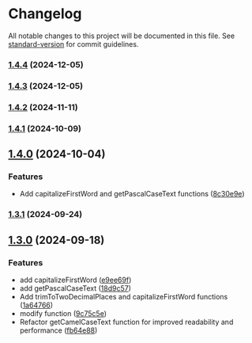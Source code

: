 # Changelog

All notable changes to this project will be documented in this file. See [standard-version](https://github.com/conventional-changelog/standard-version) for commit guidelines.

### [1.4.4](https://github.com/basal-john/essential-common-utils/compare/v1.4.3...v1.4.4) (2024-12-05)

### [1.4.3](https://github.com/basal-john/essential-common-utils/compare/v1.4.2...v1.4.3) (2024-12-05)

### [1.4.2](https://github.com/basal-john/essential-common-utils/compare/v1.4.1...v1.4.2) (2024-11-11)

### [1.4.1](https://github.com/basal-john/essential-common-utils/compare/v1.4.0...v1.4.1) (2024-10-09)

## [1.4.0](https://github.com/basal-john/essential-common-utils/compare/v1.3.1...v1.4.0) (2024-10-04)

### Features

-   Add capitalizeFirstWord and getPascalCaseText functions ([8c30e9e](https://github.com/basal-john/essential-common-utils/commit/8c30e9e697cad2e36eb82c64231da0d294d2d16b))

### [1.3.1](https://github.com/basal-john/essential-common-utils/compare/v1.3.0...v1.3.1) (2024-09-24)

## [1.3.0](https://github.com/basal-john/essential-common-utils/compare/v1.0.4...v1.3.0) (2024-09-18)

### Features

-   add capitalizeFirstWord ([e9ee69f](https://github.com/basal-john/essential-common-utils/commit/e9ee69fed3b882a518ee9116ed2212147a212879))
-   add getPascalCaseText ([18d9c57](https://github.com/basal-john/essential-common-utils/commit/18d9c570ec4655a4cb33aac95ca2243d9e4587ad))
-   Add trimToTwoDecimalPlaces and capitalizeFirstWord functions ([1a64766](https://github.com/basal-john/essential-common-utils/commit/1a64766c28431adc121e6c1dc6fcfe09a235bbe0))
-   modify function ([9c75c5e](https://github.com/basal-john/essential-common-utils/commit/9c75c5e152e837ab98fa5761adb3995d6fe7ded9))
-   Refactor getCamelCaseText function for improved readability and performance ([fb64e88](https://github.com/basal-john/essential-common-utils/commit/fb64e88a6956ac010c593b5841a2b766fb3c8edf))
